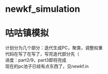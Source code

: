 # newkf_simulation
# 咕咕镇模拟

计划分为几个部分：迭代生成PC，聚类，调整权重  
代码在写了在写了，写完迭代部分先（  
进度：part2/9，part3即将完成  
现在的pc池子已经有点东西了，见newkf\.in  
